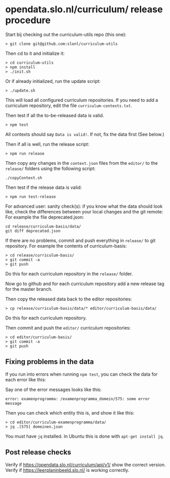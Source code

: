 # opendata.slo.nl/curriculum/ release procedure

Start bij checking out the curriculum-utils repo (this one):

```
> git clone git@github.com:slonl/curriculum-utils
```

Then cd to it and initialize it:

```
> cd curriculum-utils
> npm install
> ./init.sh
```

Or if already initialized, run the update script:

```
> ./update.sh
```

This will load all configured curriculum repositories. If you need to add a curriculum repository, edit the file `curriculum-contexts.txt`.

Then test if all the to-be-released data is valid.

```
> npm test
```

All contexts should say `Data is valid!`. If not, fix the data first (See below.)

Then if all is well, run the release script:

```
> npm run release
```

Then copy any changes in the `context.json` files from the `editor/` to the `release/` folders using the following script:
```
./copyContext.sh
```
Then test if the release data is valid:

```
> npm run test-release
```

For advanced user: sanity check(s): if you know what the data should look like, check the differences between your local changes and the git remote:
For example the file deprecated.json:
```
cd release/curriculum-basis/data/
git diff deprecated.json
```

If there are no problems, commit and push everything in `release/` to git repository.
For example the contents of curriculum-basis:
```
> cd release/curriculum-basis/
> git commit -a
> git push
```

Do this for each curriculum repository in the `release/` folder.

Now go to github and for each curriculum repository add a new release tag for the master branch.

Then copy the released data back to the editor repositories:

```
> cp release/curriculum-basis/data/* editor/curriculum-basis/data/
```

Do this for each curriculum repository.

Then commit and push the `editor/` curriculum repositories:

```
> cd editor/curriculum-basis/
> git commit -a
> git push
```

## Fixing problems in the data

If you run into errors when running `npm test`, you can check the data for each error like this:

Say one of the error messages looks like this:

```
error: examenprogramma: /examenprogramma_domein/575: some error message
```

Then you can check which entity this is, and show it like this:

```
> cd editor/curriculum-examenprogramma/data/
> jq .[575] domeinen.json
```

You must have `jq` installed. In Ubuntu this is done with `apt-get install jq`.

## Post release checks

Verify if https://opendata.slo.nl/curriculum/api/v1/ show the correct version.
Verify if https://leerplaninbeeld.slo.nl/ is working correctly.
